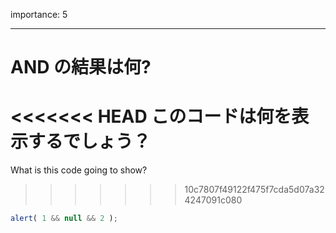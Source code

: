 importance: 5

---

# AND の結果は何?

<<<<<<< HEAD
このコードは何を表示するでしょう？
=======
What is this code going to show?
>>>>>>> 10c7807f49122f475f7cda5d07a324247091c080

```js
alert( 1 && null && 2 );
```
